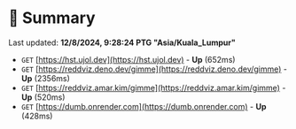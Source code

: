 # 📖 Summary
Last updated: **12/8/2024, 9:28:24 PTG "Asia/Kuala_Lumpur"**

- `GET` [https://hst.ujol.dev](https://hst.ujol.dev) - **Up** (652ms)
- `GET` [https://reddviz.deno.dev/gimme](https://reddviz.deno.dev/gimme) - **Up** (2356ms)
- `GET` [https://reddviz.amar.kim/gimme](https://reddviz.amar.kim/gimme) - **Up** (520ms)
- `GET` [https://dumb.onrender.com](https://dumb.onrender.com) - **Up** (428ms)

